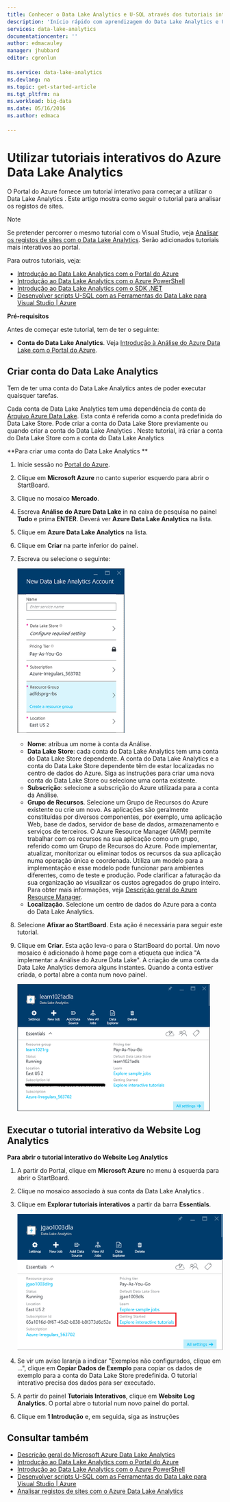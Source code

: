 ```yaml
---
title: Conhecer o Data Lake Analytics e U-SQL através dos tutoriais interativos do Portal do Azure | Microsoft Docs
description: 'Início rápido com aprendizagem do Data Lake Analytics e U-SQL. '
services: data-lake-analytics
documentationcenter: ''
author: edmacauley
manager: jhubbard
editor: cgronlun

ms.service: data-lake-analytics
ms.devlang: na
ms.topic: get-started-article
ms.tgt_pltfrm: na
ms.workload: big-data
ms.date: 05/16/2016
ms.author: edmaca

---
```

# Utilizar tutoriais interativos do Azure Data Lake Analytics
O Portal do Azure fornece um tutorial interativo para começar a utilizar o Data Lake Analytics . Este artigo mostra como seguir o tutorial para analisar os registos de sites.

> [!NOTE]
> Se pretender percorrer o mesmo tutorial com o Visual Studio, veja [Analisar os registos de sites com o Data Lake Analytics](data-lake-analytics-analyze-weblogs.md).
> Serão adicionados tutoriais mais interativos ao portal.
> 
> 

Para outros tutoriais, veja:

* [Introdução ao Data Lake Analytics com o Portal do Azure](data-lake-analytics-get-started-portal.md)
* [Introdução ao Data Lake Analytics com o Azure PowerShell](data-lake-analytics-get-started-powershell.md)
* [Introdução ao Data Lake Analytics com o SDK .NET](data-lake-analytics-get-started-net-sdk.md)
* [Desenvolver scripts U-SQL com as Ferramentas do Data Lake para Visual Studio | Azure](data-lake-analytics-data-lake-tools-get-started.md) 

**Pré-requisitos**

Antes de começar este tutorial, tem de ter o seguinte:

* **Conta do Data Lake Analytics**.  Veja [Introdução à Análise do Azure Data Lake com o Portal do Azure](data-lake-analytics-get-started-portal.md).

## Criar conta do Data Lake Analytics
Tem de ter uma conta do Data Lake Analytics antes de poder executar quaisquer tarefas.

Cada conta de Data Lake Analytics tem uma dependência de conta de [Arquivo Azure Data Lake](../data-lake-store/data-lake-store-overview.md).  Esta conta é referida como a conta predefinida do Data Lake Store.  Pode criar a conta do Data Lake Store previamente ou quando criar a conta do Data Lake Analytics . Neste tutorial, irá criar a conta do Data Lake Store com a conta do Data Lake Analytics 

**Para criar uma conta do Data Lake Analytics **

1. Inicie sessão no [Portal do Azure](https://portal.azure.com/signin/index/?Microsoft_Azure_Kona=true&Microsoft_Azure_DataLake=true&hubsExtension_ItemHideKey=AzureDataLake_BigStorage%2cAzureKona_BigCompute).
2. Clique em **Microsoft Azure** no canto superior esquerdo para abrir o StartBoard.
3. Clique no mosaico **Mercado**.  
4. Escreva **Análise do Azure Data Lake** in na caixa de pesquisa no painel **Tudo** e prima **ENTER**. Deverá ver **Azure Data Lake Analytics** na lista.
5. Clique em **Azure Data Lake Analytics** na lista.
6. Clique em **Criar** na parte inferior do painel.
7. Escreva ou selecione o seguinte:
   
    ![Painel do portal da Análise do Azure Data Lake](./media/data-lake-analytics-get-started-portal/data-lake-analytics-portal-create-adla.png)
   
   * **Nome**: atribua um nome à conta da Análise.
   * **Data Lake Store**: cada conta do Data Lake Analytics tem uma conta do Data Lake Store dependente. A conta do Data Lake Analytics e a conta do Data Lake Store dependente têm de estar localizadas no centro de dados do Azure. Siga as instruções para criar uma nova conta do Data Lake Store ou selecione uma conta existente.
   * **Subscrição**: selecione a subscrição do Azure utilizada para a conta da Análise.
   * **Grupo de Recursos**. Selecione um Grupo de Recursos do Azure existente ou crie um novo. As aplicações são geralmente constituídas por diversos componentes, por exemplo, uma aplicação Web, base de dados, servidor de base de dados, armazenamento e serviços de terceiros. O Azure Resource Manager (ARM) permite trabalhar com os recursos na sua aplicação como um grupo, referido como um Grupo de Recursos do Azure. Pode implementar, atualizar, monitorizar ou eliminar todos os recursos da sua aplicação numa operação única e coordenada. Utiliza um modelo para a implementação e esse modelo pode funcionar para ambientes diferentes, como de teste e produção. Pode clarificar a faturação da sua organização ao visualizar os custos agregados do grupo inteiro. Para obter mais informações, veja [Descrição geral do Azure Resource Manager](../resource-group-overview.md). 
   * **Localização**. Selecione um centro de dados do Azure para a conta do Data Lake Analytics. 
8. Selecione **Afixar ao StartBoard**. Esta ação é necessária para seguir este tutorial.
9. Clique em **Criar**. Esta ação leva-o para o StartBoard do portal. Um novo mosaico é adicionado à home page com a etiqueta que indica "A implementar a Análise do Azure Data Lake". A criação de uma conta da Data Lake Analytics demora alguns instantes. Quando a conta estiver criada, o portal abre a conta num novo painel.
   
    ![Painel do portal da Análise do Azure Data Lake](./media/data-lake-analytics-get-started-portal/data-lake-analytics-portal-blade.png)

## Executar o tutorial interativo da Website Log Analytics
**Para abrir o tutorial interativo do Website Log Analytics**

1. A partir do Portal, clique em **Microsoft Azure** no menu à esquerda para abrir o StartBoard.
2. Clique no mosaico associado à sua conta da Data Lake Analytics .
3. Clique em **Explorar tutoriais interativos** a partir da barra **Essentials**.
   
    ![Tutoriais interativos da Análise do Azure Data Lake](./media/data-lake-analytics-use-interactive-tutorials/data-lake-analytics-explore-interactive-tutorials.png)
4. Se vir um aviso laranja a indicar "Exemplos não configurados, clique em …", clique em **Copiar Dados de Exemplo** para copiar os dados de exemplo para a conta do Data Lake Store predefinida. O tutorial interativo precisa dos dados para ser executado.
5. A partir do painel **Tutoriais Interativos**, clique em **Website Log Analytics**. O portal abre o tutorial num novo painel do portal.
6. Clique em **1 Introdução** e, em seguida, siga as instruções

## Consultar também
* [Descrição geral do Microsoft Azure Data Lake Analytics](data-lake-analytics-overview.md)
* [Introdução ao Data Lake Analytics com o Portal do Azure](data-lake-analytics-get-started-portal.md)
* [Introdução ao Data Lake Analytics com o Azure PowerShell](data-lake-analytics-get-started-powershell.md)
* [Desenvolver scripts U-SQL com as Ferramentas do Data Lake para Visual Studio | Azure](data-lake-analytics-data-lake-tools-get-started.md)
* [Analisar registos de sites com o Azure Data Lake Analytics](data-lake-analytics-analyze-weblogs.md)

<!--HONumber=Sep16_HO3-->



